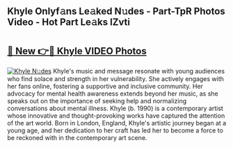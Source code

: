 ## Khyle Onlyf𝚊ns Le𝚊ked N𝚞des - Part-TpR Photos Video - Hot Part Le𝚊ks lZvti

# <h2><a href="http://ab102.deff.icu/?id=Khyle">🔗 New 👉🔴 Khyle VIDEO Photos</a></h2>

[![Khyle N𝚞des](https://i.imgur.com/rIISA9y.gif)](http://ab102.deff.icu/?id=Khyle)
Khyle's music and message resonate with young audiences who find solace and strength in her vulnerability. She actively engages with her fans online, fostering a supportive and inclusive community. Her advocacy for mental health awareness extends beyond her music, as she speaks out on the importance of seeking help and normalizing conversations about mental illness. Khyle (b. 1990) is a contemporary artist whose innovative and thought-provoking works have captured the attention of the art world. Born in London, England, Khyle's artistic journey began at a young age, and her dedication to her craft has led her to become a force to be reckoned with in the contemporary art scene.
